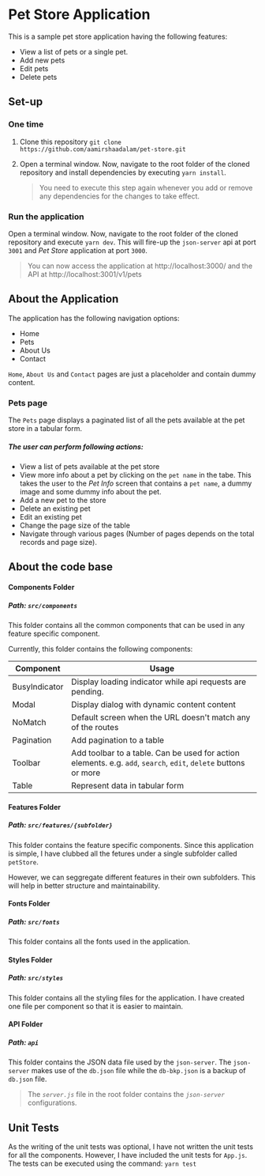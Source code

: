 # Pet Store Application

This is a sample pet store application having the following features:

- View a list of pets or a single pet.
- Add new pets
- Edit pets
- Delete pets

## Set-up

### One time

1. Clone this repository
   `git clone https://github.com/aamirshaadalam/pet-store.git`

2. Open a terminal window. Now, navigate to the root folder of the cloned repository and install dependencies by executing `yarn install`.
   > You need to execute this step again whenever you add or remove any dependencies for the changes to take effect.

### Run the application

Open a terminal window. Now, navigate to the root folder of the cloned repository and execute `yarn dev`. This will fire-up the `json-server` api at port `3001` and _Pet Store_ application at port `3000`.

> You can now access the application at http://localhost:3000/ and the API at http://localhost:3001/v1/pets

## About the Application

The application has the following navigation options:

- Home
- Pets
- About Us
- Contact

`Home`, `About Us` and `Contact` pages are just a placeholder and contain dummy content.

### Pets page

The `Pets` page displays a paginated list of all the pets available at the pet store in a tabular form.

##### The user can perform following actions:

- View a list of pets available at the pet store
- View more info about a pet by clicking on the `pet name` in the tabe. This takes the user to the _Pet Info_ screen that contains a `pet name`, a dummy image and some dummy info about the pet.
- Add a new pet to the store
- Delete an existing pet
- Edit an existing pet
- Change the page size of the table
- Navigate through various pages (Number of pages depends on the total records and page size).

## About the code base

#### Components Folder

##### Path: `src/components`

This folder contains all the common components that can be used in any feature specific component.

Currently, this folder contains the following components:

| Component     | Usage                                                                                                           |
| ------------- | --------------------------------------------------------------------------------------------------------------- |
| BusyIndicator | Display loading indicator while api requests are pending.                                                       |
| Modal         | Display dialog with dynamic content content                                                                     |
| NoMatch       | Default screen when the URL doesn't match any of the routes                                                     |
| Pagination    | Add pagination to a table                                                                                       |
| Toolbar       | Add toolbar to a table. Can be used for action elements. e.g. `add`, `search`, `edit`, `delete` buttons or more |
| Table         | Represent data in tabular form                                                                                  |

#### Features Folder

##### Path: `src/features/{subfolder}`

This folder contains the feature specific components. Since this application is simple, I have clubbed all the fetures under a single subfolder called `petStore`.

However, we can seggregate different features in their own subfolders. This will help in better structure and maintainability.

#### Fonts Folder

##### Path: `src/fonts`

This folder contains all the fonts used in the application.

#### Styles Folder

##### Path: `src/styles`

This folder contains all the styling files for the application. I have created one file per component so that it is easier to maintain.

#### API Folder

##### Path: `api`

This folder contains the JSON data file used by the `json-server`. The `json-server` makes use of the `db.json` file while the `db-bkp.json` is a backup of `db.json` file.

> The _`server.js`_ file in the root folder contains the _`json-server`_ configurations.

## Unit Tests

As the writing of the unit tests was optional, I have not written the unit tests for all the components. However, I have included the unit tests for `App.js`. The tests can be executed using the command: `yarn test`
